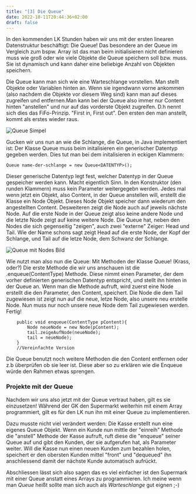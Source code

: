 ```yaml
---
title: "[3] Die Queue"
date: 2022-10-11T20:44:36+02:00
draft: false
---
```

In den kommenden LK Stunden haben wir uns mit der ersten linearen Datenstruktur beschäftigt: Die Queue!
Das besondere an der Queue im Vergleich zum bspw. Array ist das man beim initialisieren nicht definieren muss wie groß oder wie viele Objekte die Queue speichern soll bzw. muss. Sie ist dynamisch und kann daher eine beliebige Anzahl von Objekten speichern.

Die Queue kann man sich wie eine Warteschlange vorstellen. Man stellt Objekte oder Variablen hinten an. Wenn sie irgendwann vorne ankommen (also nachdem die Objekte vor diesem Weg sind) kann man auf dieses zugreifen und entfernen.Man kann bei der Queue also immer nur Content hinten "anstellen" und nur auf das vorderste Objekt zugreifen. D.h nennt sich dies das FiFo-Prinzip. "First in, First out". Den ersten den man anstellt, kommt als erstes wieder raus.

![Queue Simpel](/lernblog/queue/Queue.png)

Gucken wir uns nun an wie die Schlange, die Queue, in Java implementiert ist: Der Klasse Queue muss beim initalisieren ein generischer Datentyp gegeben werden. Dies tut man bei dem initalisieren in eckigen Klammern:

~~~
Queue name-der-schlange = new Queue<DATENTYP>();
~~~

Dieser generische Datentyp legt fest, welcher Datentyp in der Queue gespeicher werden kann. Macht eigentlich Sinn. In den Konstruktor (den runden Klammern) muss kein Parameter weitergegebn werden.
Jedes mal wenn jetzt ein Objekt, also Content, in der Queue anstellen will, erstellt die Klasse ein Node Objekt. Dieses Node Objekt speicher dann wiederum den angestellten Content. Desweiteren zeigt die Node auch auf jeweils nächste Node. Auf die erste Node in der Queue zeigt also keine andere Node und die letzte Node zeigt auf keine weitere Node. Die Queue hat, neben den Nodes die sich gegenseitig "zeigen", auch zwei "externe" Zeiger: Head und Tail. Wie der Name schons sagt zeigt Head auf die erste Node, der Kopf der Schlange, und Tail auf die letze Node, dem Schwanz der Schlange.

![Queue mit Nodes Bild](/lernblog/queue/queuemitnodes.png)

Wie nutzt man also nun die Queue: Mit Methoden der Klasse Queue! (Krass, oder?) Die erste Methode die wir uns anschauen ist die .enqueue(ContentType) Methode. Diese nimmt einen Parameter, der dem vorher definierten generischen Datentyp entspricht, und stellt ihn hinten in der Queue an. Wenn man die Methode aufruft, wird zuerst eine Node erstellt die den Parameter, den Content, speichert. Die Node die dem Tail zugewiesen ist zeigt nun auf die neue, letze Node, also unsere neu erstelle Node. Nun muss nur noch unsere neue Node dem Tail zugewiesen werden. Fertig!

~~~
	public void enqueue(ContentType pContent){
		Node neueNode = new Node(pContent);
		tail.zeigeAufNode(neueNode);
		tail = neueNode);
	}
	//Vereinfachte Version
~~~

Die Queue benutzt noch weitere Methoden die den Content entfernen oder z.b überprüfen ob sie leer ist. Diese aber so zu erklären wie die Enqueue würde den Rahmen etwas sprengen.

### Projekte mit der Queue

Nachdem wir uns also jetzt mit der Queue vertraut haben, gilt es sie einzusetzen! Während der GK den Supermarkt weiterhin mit einem Array programmiert, gilt es für den LK nun ihn mit einer Queue zu implementieren. 

Dazu musste nicht viel verändert werden: Die Kasse erstellt nun eine eigenes Queue Objekt. Wenn ein Kunde nun mittle der "einreih" Methode die "anstell" Methode der Kasse aufruft, ruft diese die "enqueue" seiner Queue auf und gibt den Kunden, der sie aufgerufen hat, als Parameter weiter. Will die Kasse nun einen neuen Kunden zum bezahlen holen, speichert er den obersten Kunden mittel "front" und "dequeued" ihn anschliessend damit der nächste Kunde automatisch aufrückt.

Abschliessen lässt sich also sagen das es viel einfacher ist den Supermark mit einer Queue anstatt eines Arrays zu programmieren. Ich meine wenn man _Queue_ heißt sollte man sich auch als _Warteschlange_ gut eignen ;-) 

